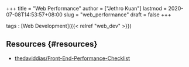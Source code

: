 +++
title = "Web Performance"
author = ["Jethro Kuan"]
lastmod = 2020-07-08T14:53:57+08:00
slug = "web_performance"
draft = false
+++

tags
: [Web Development]({{< relref "web_dev" >}})

## Resources {#resources}

- [thedaviddias/Front-End-Performance-Checklist](https://github.com/thedaviddias/Front-End-Performance-Checklist)
